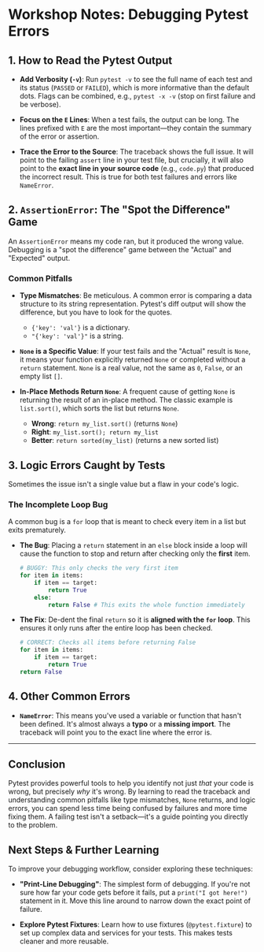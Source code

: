 # Workshop Notes: Debugging Pytest Errors

## 1. How to Read the Pytest Output

* **Add Verbosity (`-v`)**: Run `pytest -v` to see the full name of each test and its status (`PASSED` or `FAILED`), which is more informative than the default dots. Flags can be combined, e.g., `pytest -x -v` (stop on first failure and be verbose).

* **Focus on the `E` Lines**: When a test fails, the output can be long. The lines prefixed with `E` are the most important—they contain the summary of the error or assertion.

* **Trace the Error to the Source**: The traceback shows the full issue. It will point to the failing `assert` line in your test file, but crucially, it will also point to the **exact line in your source code** (e.g., `code.py`) that produced the incorrect result. This is true for both test failures and errors like `NameError`.

## 2. `AssertionError`: The "Spot the Difference" Game

An `AssertionError` means my code ran, but it produced the wrong value. Debugging is a "spot the difference" game between the "Actual" and "Expected" output.

### Common Pitfalls

* **Type Mismatches**: Be meticulous. A common error is comparing a data structure to its string representation. Pytest's diff output will show the difference, but you have to look for the quotes.
    * `{'key': 'val'}` is a dictionary.
    * `"{'key': 'val'}"` is a string.

* **`None` is a Specific Value**: If your test fails and the "Actual" result is `None`, it means your function explicitly returned `None` or completed without a `return` statement. `None` is a real value, not the same as `0`, `False`, or an empty list `[]`.

* **In-Place Methods Return `None`**: A frequent cause of getting `None` is returning the result of an in-place method. The classic example is `list.sort()`, which sorts the list but returns `None`.
    * **Wrong**: `return my_list.sort()` (returns `None`)
    * **Right**: `my_list.sort(); return my_list`
    * **Better**: `return sorted(my_list)` (returns a new sorted list)

## 3. Logic Errors Caught by Tests

Sometimes the issue isn't a single value but a flaw in your code's logic.

### The Incomplete Loop Bug

A common bug is a `for` loop that is meant to check every item in a list but exits prematurely.

* **The Bug**: Placing a `return` statement in an `else` block inside a loop will cause the function to stop and return after checking only the **first** item.
    ```python
    # BUGGY: This only checks the very first item
    for item in items:
        if item == target:
            return True
        else:
            return False # This exits the whole function immediately
    ```
* **The Fix**: De-dent the final `return` so it is **aligned with the `for` loop**. This ensures it only runs after the entire loop has been checked.
    ```python
    # CORRECT: Checks all items before returning False
    for item in items:
        if item == target:
            return True
    return False
    ```

## 4. Other Common Errors

* **`NameError`**: This means you've used a variable or function that hasn't been defined. It's almost always a **typo** or a **missing import**. The traceback will point you to the exact line where the error is.

---

## Conclusion

Pytest provides powerful tools to help you identify not just *that* your code is wrong, but precisely *why* it's wrong. By learning to read the traceback and understanding common pitfalls like type mismatches, `None` returns, and logic errors, you can spend less time being confused by failures and more time fixing them. A failing test isn't a setback—it's a guide pointing you directly to the problem.

## Next Steps & Further Learning

To improve your debugging workflow, consider exploring these techniques:

* **"Print-Line Debugging"**: The simplest form of debugging. If you're not sure how far your code gets before it fails, put a `print("I got here!")` statement in it. Move this line around to narrow down the exact point of failure.

* **Explore Pytest Fixtures**: Learn how to use fixtures (`@pytest.fixture`) to set up complex data and services for your tests. This makes tests cleaner and more reusable.

